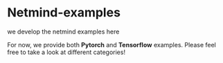 # Netmind-examples
we develop the netmind examples here

For now, we provide both **Pytorch** and **Tensorflow** examples. Please feel free to take a look at different categories!

